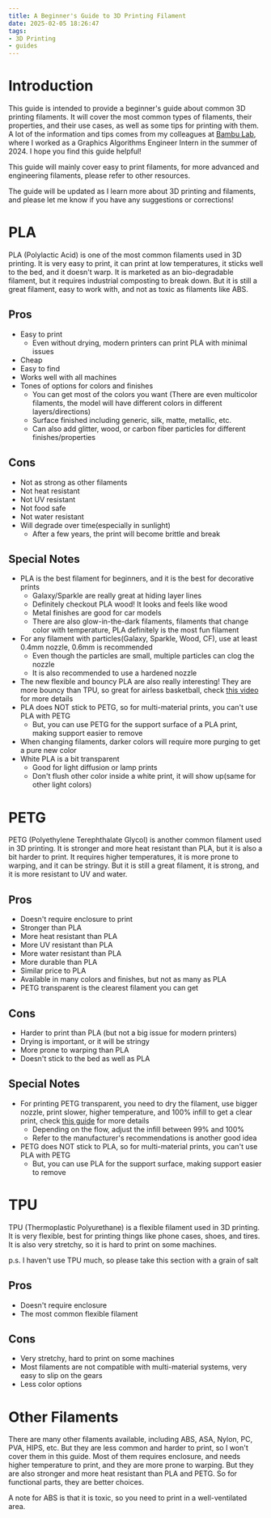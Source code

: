 ```yaml
---
title: A Beginner's Guide to 3D Printing Filament
date: 2025-02-05 18:26:47
tags: 
- 3D Printing
- guides
---
```

# Introduction
This guide is intended to provide a beginner's guide about common 3D printing filaments. It will cover the most common types of filaments, their properties, and their use cases, as well as some tips for printing with them. A lot of the information and tips comes from my colleagues at [Bambu Lab](https://www.bambulab.com/), where I worked as a Graphics Algorithms Engineer Intern in the summer of 2024. I hope you find this guide helpful!

This guide will mainly cover easy to print filaments, for more advanced and engineering filaments, please refer to other resources.

The guide will be updated as I learn more about 3D printing and filaments, and please let me know if you have any suggestions or corrections!

# PLA
PLA (Polylactic Acid) is one of the most common filaments used in 3D printing. It is very easy to print, it can print at low temperatures, it sticks well to the bed, and it doesn't warp. It is marketed as an bio-degradable filament, but it requires industrial composting to break down. But it is still a great filament, easy to work with, and not as toxic as filaments like ABS.

## Pros
- Easy to print
    - Even without drying, modern printers can print PLA with minimal issues
- Cheap
- Easy to find
- Works well with all machines
- Tones of options for colors and finishes
    - You can get most of the colors you want (There are even multicolor filaments, the model will have different colors in different layers/directions)
    - Surface finished including generic, silk, matte, metallic, etc.
    - Can also add glitter, wood, or carbon fiber particles for different finishes/properties

## Cons
- Not as strong as other filaments
- Not heat resistant
- Not UV resistant
- Not food safe
- Not water resistant
- Will degrade over time(especially in sunlight)
    - After a few years, the print will become brittle and break

## Special Notes
- PLA is the best filament for beginners, and it is the best for decorative prints
    - Galaxy/Sparkle are really great at hiding layer lines
    - Definitely checkout PLA wood! It looks and feels like wood
    - Metal finishes are good for car models
    - There are also glow-in-the-dark filaments, filaments that change color with temperature, PLA definitely is the most fun filament
- For any filament with particles(Galaxy, Sparkle, Wood, CF), use at least 0.4mm nozzle, 0.6mm is recommended
    - Even though the particles are small, multiple particles can clog the nozzle
    - It is also recommended to use a hardened nozzle
- The new flexible and bouncy PLA are also really interesting! They are more bouncy than TPU, so great for airless basketball, check [this video](https://www.youtube.com/watch?v=o7PgO1OzgqM) for more details
- PLA does NOT stick to PETG, so for multi-material prints, you can't use PLA with PETG
    - But, you can use PETG for the support surface of a PLA print, making support easier to remove
- When changing filaments, darker colors will require more purging to get a pure new color
- White PLA is a bit transparent
    - Good for light diffusion or lamp prints
    - Don't flush other color inside a white print, it will show up(same for other light colors)


# PETG
PETG (Polyethylene Terephthalate Glycol) is another common filament used in 3D printing. It is stronger and more heat resistant than PLA, but it is also a bit harder to print. It requires higher temperatures, it is more prone to warping, and it can be stringy. But it is still a great filament, it is strong, and it is more resistant to UV and water.

## Pros
- Doesn't require enclosure to print
- Stronger than PLA
- More heat resistant than PLA
- More UV resistant than PLA
- More water resistant than PLA
- More durable than PLA
- Similar price to PLA
- Available in many colors and finishes, but not as many as PLA
- PETG transparent is the clearest filament you can get

## Cons
- Harder to print than PLA (but not a big issue for modern printers)
- Drying is important, or it will be stringy
- More prone to warping than PLA
- Doesn't stick to the bed as well as PLA

## Special Notes
- For printing PETG transparent, you need to dry the filament, use bigger nozzle, print slower, higher temperature, and 100% infill to get a clear print, check [this guide](https://www.printables.com/model/15310-how-to-print-glass) for more details
    - Depending on the flow, adjust the infill between 99% and 100%
    - Refer to the manufacturer's recommendations is another good idea
- PETG does NOT stick to PLA, so for multi-material prints, you can't use PLA with PETG
    - But, you can use PLA for the support surface, making support easier to remove

# TPU
TPU (Thermoplastic Polyurethane) is a flexible filament used in 3D printing. It is very flexible, best for printing things like phone cases, shoes, and tires. It is also very stretchy, so it is hard to print on some machines.

p.s. I haven't use TPU much, so please take this section with a grain of salt

## Pros
- Doesn't require enclosure
- The most common flexible filament

## Cons
- Very stretchy, hard to print on some machines
- Most filaments are not compatible with multi-material systems, very easy to slip on the gears
- Less color options

# Other Filaments
There are many other filaments available, including ABS, ASA, Nylon, PC, PVA, HIPS, etc. But they are less common and harder to print, so I won't cover them in this guide. Most of them requires enclosure, and needs higher temperature to print, and they are more prone to warping. But they are also stronger and more heat resistant than PLA and PETG. So for functional parts, they are better choices.

A note for ABS is that it is toxic, so you need to print in a well-ventilated area.


